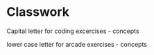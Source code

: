 # Classwork

Capital letter for coding excercises - concepts

lower case letter for arcade exercises - concepts
